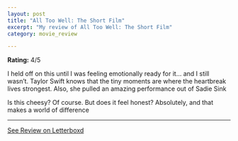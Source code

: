 ```yaml
---
layout: post
title: "All Too Well: The Short Film"
excerpt: "My review of All Too Well: The Short Film"
category: movie_review

---
```


**Rating:** 4/5

I held off on this until I was feeling emotionally ready for it… and I still wasn’t. Taylor Swift knows that the tiny moments are where the heartbreak lives strongest. Also, she pulled an amazing performance out of Sadie Sink

Is this cheesy? Of course. But does it feel honest? Absolutely, and that makes a world of difference

<hr>

[See Review on Letterboxd](https://boxd.it/2i01er)
